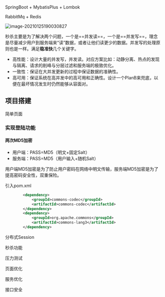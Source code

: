

SpringBoot + MybatisPlus + Lombok

RabbitMq + Redis



![image-20210125190030827](/Users/didi/Documents/秒杀.assets/image-20210125190030827.png)

秒杀主要是为了解决两个问题，一个是==并发读==，一个是==并发写==，理念是尽量减少用户到服务端来“读”数据，或者让他们读更少的数据。并发写的处理原则也是一样。满足**稳准快**几个关键字。

- 高性能：设计大量的并发写，并发读。对应方案比如：动静分离、热点的发现与隔离、请求的削峰与分层过滤和服务端的极致优化。
- 一致性：保证在大并发更新的过程中保证数据的准确性。
- 高可用：保证系统在高并发中的高可用和正确性。设计一个PlanB来兜底，以便在最坏情况发生时仍然能够从容面对。



## 项目搭建

简单页面

### 实现登陆功能

#### 两次MD5加密

- 用户端：PASS=MD5（明文+固定Salt）
- 服务端：PASS=MD5（用户输入+随机Salt）

用户端MD5加密是为了防止用户密码在网络中明文传输，服务端MD5加密是为了提高密码安全性，双重保险。

引入pom.xml

```xml
        <dependency>
            <groupId>commons-codec</groupId>
            <artifactId>commons-codec</artifactId>
        </dependency>
        <dependency>
            <groupId>org.apache.commons</groupId>
            <artifactId>commons-lang3</artifactId>
        </dependency>
```





分布式Session

秒杀功能

压力测试

页面优化

服务优化

接口安全


